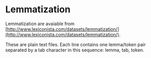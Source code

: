 # Lemmatization

Lemmatization are avaiable from [http://www.lexiconista.com/datasets/lemmatization/](http://www.lexiconista.com/datasets/lemmatization/).

These are plain text files.
Each line contains one lemma/token pair separated by a tab character in this sequence: lemma, tab, token.
